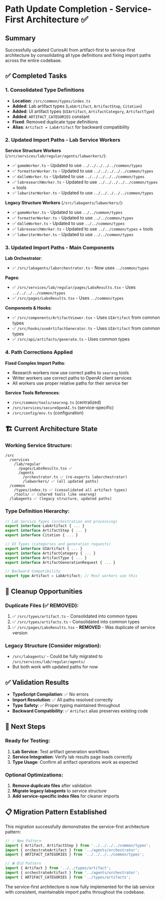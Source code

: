 # Path Update Completion - Service-First Architecture ✅

## Summary

Successfully updated CuriosAI from artifact-first to service-first architecture by consolidating all type definitions and fixing import paths across the entire codebase.

## ✅ Completed Tasks

### 1. **Consolidated Type Definitions**
- **Location**: `/src/common/types/index.ts`
- **Added**: Lab artifact types (`LabArtifact`, `ArtifactStep`, `Citation`)
- **Added**: UI artifact types (`UIArtifact`, `ArtifactCategory`, `ArtifactType`) 
- **Added**: `ARTIFACT_CATEGORIES` constant
- **Fixed**: Removed duplicate type definitions
- **Alias**: `Artifact = LabArtifact` for backward compatibility

### 2. **Updated Import Paths - Lab Service Workers**

**Service Structure Workers** (`/src/services/lab/regular/agents/labworkers/`):
- ✅ `gameWorker.ts` - Updated to use `../../../../../common/types`
- ✅ `formatterWorker.ts` - Updated to use `../../../../../common/types`
- ✅ `dalleWorker.ts` - Updated to use `../../../../../common/types`
- ✅ `labresearchWorker.ts` - Updated to use `../../../../../common/types` + tools
- ✅ `labwriterWorker.ts` - Updated to use `../../../../../common/types`

**Legacy Structure Workers** (`/src/labagents/labworkers/`):
- ✅ `gameWorker.ts` - Updated to use `../../common/types`
- ✅ `formatterWorker.ts` - Updated to use `../../common/types`
- ✅ `dalleWorker.ts` - Updated to use `../../common/types`
- ✅ `labresearchWorker.ts` - Updated to use `../../common/types` + tools
- ✅ `labwriterWorker.ts` - Updated to use `../../common/types`

### 3. **Updated Import Paths - Main Components**

**Lab Orchestrator**:
- ✅ `/src/labagents/laborchestrator.ts` - Now uses `../common/types`

**Pages**:
- ✅ `/src/services/lab/regular/pages/LabsResults.tsx` - Uses `../../../../common/types`
- ✅ `/src/pages/LabsResults.tsx` - Uses `../common/types`

**Components & Hooks**:
- ✅ `/src/components/ArtifactViewer.tsx` - Uses `UIArtifact` from common types
- ✅ `/src/hooks/useArtifactGenerator.ts` - Uses `UIArtifact` from common types
- ✅ `/src/api/artifacts/generate.ts` - Uses common types

### 4. **Path Corrections Applied**

**Fixed Complex Import Paths**:
- Research workers now use correct paths to `searxng` tools
- Writer workers use correct paths to OpenAI client services
- All workers use proper relative paths for their service tier

**Service Tools References**:
- `/src/common/tools/searxng.ts` (centralized)
- `/src/services/secureOpenAI.ts` (service-specific)
- `/src/config/env.ts` (configuration)

## 🏗️ **Current Architecture State**

### **Working Service Structure**:
```
/src
  /services
    /lab/regular
      /pages/LabsResults.tsx ✅
      /agents
        /orchestrator.ts ✅ (re-exports laborchestrator)
        /labworkers/ ✅ (all updated paths)
  /common
    /types/index.ts ✅ (consolidated all artifact types)
    /tools/ ✅ (shared tools like searxng)
  /labagents ✅ (legacy structure, updated paths)
```

### **Type Definition Hierarchy**:
```typescript
// Lab Service Types (orchestration and processing)
export interface LabArtifact { ... }
export interface ArtifactStep { ... }
export interface Citation { ... }

// UI Types (categories and generation requests)
export interface UIArtifact { ... }
export interface ArtifactCategory { ... }
export interface ArtifactType { ... }
export interface ArtifactGenerationRequest { ... }

// Backward Compatibility
export type Artifact = LabArtifact; // Most workers use this
```

## 🧹 **Cleanup Opportunities**

### **Duplicate Files** (✅ REMOVED):
1. ✅ `/src/types/artifact.ts` - Consolidated into common types
2. ✅ `/src/types/artifacts.ts` - Consolidated into common types  
3. ✅ `/src/pages/LabsResults.tsx` - **REMOVED** - Was duplicate of service version

### **Legacy Structure** (Consider migration):
- `/src/labagents/` - Could be fully migrated to `/src/services/lab/regular/agents/`
- But both work with updated paths for now

## ✅ **Validation Results**

- **TypeScript Compilation**: ✅ No errors
- **Import Resolution**: ✅ All paths resolved correctly
- **Type Safety**: ✅ Proper typing maintained throughout
- **Backward Compatibility**: ✅ `Artifact` alias preserves existing code

## 🎯 **Next Steps**

### **Ready for Testing**:
1. **Lab Service**: Test artifact generation workflows
2. **Service Integration**: Verify lab results page loads correctly
3. **Type Usage**: Confirm all artifact operations work as expected

### **Optional Optimizations**:
1. **Remove duplicate files** after validation
2. **Migrate legacy labagents** to service structure
3. **Add service-specific index files** for cleaner imports

## 📋 **Migration Pattern Established**

This migration successfully demonstrates the service-first architecture pattern:

```typescript
// ✅ New Pattern
import { Artifact, ArtifactStep } from '../../../../common/types';
import { orchestrateArtifact } from '../agents/orchestrator';  
import { ARTIFACT_CATEGORIES } from '../../../../common/types';

// ❌ Old Pattern  
import { Artifact } from '../../types/artifact';
import { orchestrateArtifact } from '../agents/orchestrator';
import { ARTIFACT_CATEGORIES } from '../types/artifacts';
```

The service-first architecture is now fully implemented for the lab service with consistent, maintainable import paths throughout the codebase.